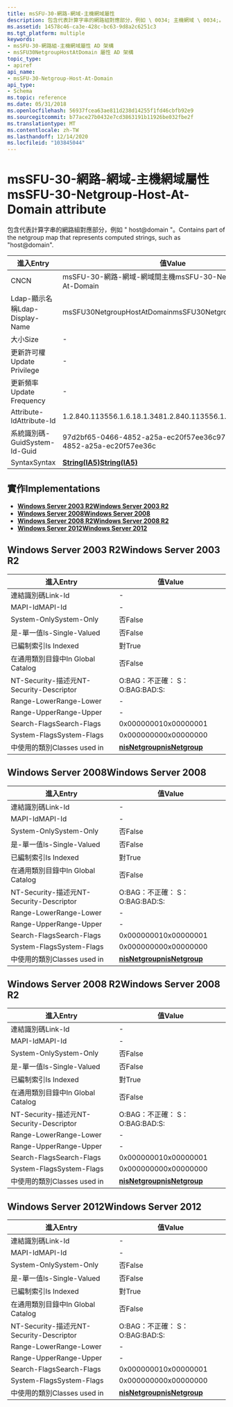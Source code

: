 ```yaml
---
title: msSFU-30-網路-網域-主機網域屬性
description: 包含代表計算字串的網路組對應部分，例如 \ 0034; 主機網域 \ 0034;。
ms.assetid: 14578c46-ca3e-428c-bc63-9d8a2c6251c3
ms.tgt_platform: multiple
keywords:
- msSFU-30-網路組-主機網域屬性 AD 架構
- msSFU30NetgroupHostAtDomain 屬性 AD 架構
topic_type:
- apiref
api_name:
- msSFU-30-Netgroup-Host-At-Domain
api_type:
- Schema
ms.topic: reference
ms.date: 05/31/2018
ms.openlocfilehash: 56937fcea63ae811d238d14255f1fd46cbfb92e9
ms.sourcegitcommit: b77ace27b0432e7cd3863191b11926be032fbe2f
ms.translationtype: MT
ms.contentlocale: zh-TW
ms.lasthandoff: 12/14/2020
ms.locfileid: "103845044"
---
```

# <a name="mssfu-30-netgroup-host-at-domain-attribute"></a><span data-ttu-id="3f543-105">msSFU-30-網路-網域-主機網域屬性</span><span class="sxs-lookup"><span data-stu-id="3f543-105">msSFU-30-Netgroup-Host-At-Domain attribute</span></span>

<span data-ttu-id="3f543-106">包含代表計算字串的網路組對應部分，例如 " host@domain "。</span><span class="sxs-lookup"><span data-stu-id="3f543-106">Contains part of the netgroup map that represents computed strings, such as "host@domain".</span></span>



| <span data-ttu-id="3f543-107">進入</span><span class="sxs-lookup"><span data-stu-id="3f543-107">Entry</span></span> | <span data-ttu-id="3f543-108">值</span><span class="sxs-lookup"><span data-stu-id="3f543-108">Value</span></span> |
|-------------------|--------------------------------------|
| <span data-ttu-id="3f543-109">CN</span><span class="sxs-lookup"><span data-stu-id="3f543-109">CN</span></span>                | <span data-ttu-id="3f543-110">msSFU-30-網路-網域-網域間主機</span><span class="sxs-lookup"><span data-stu-id="3f543-110">msSFU-30-Netgroup-Host-At-Domain</span></span>     |
| <span data-ttu-id="3f543-111">Ldap-顯示名稱</span><span class="sxs-lookup"><span data-stu-id="3f543-111">Ldap-Display-Name</span></span> | <span data-ttu-id="3f543-112">msSFU30NetgroupHostAtDomain</span><span class="sxs-lookup"><span data-stu-id="3f543-112">msSFU30NetgroupHostAtDomain</span></span>          |
| <span data-ttu-id="3f543-113">大小</span><span class="sxs-lookup"><span data-stu-id="3f543-113">Size</span></span>              | \-                                   |
| <span data-ttu-id="3f543-114">更新許可權</span><span class="sxs-lookup"><span data-stu-id="3f543-114">Update Privilege</span></span>  | \-                                   |
| <span data-ttu-id="3f543-115">更新頻率</span><span class="sxs-lookup"><span data-stu-id="3f543-115">Update Frequency</span></span>  | \-                                   |
| <span data-ttu-id="3f543-116">Attribute-Id</span><span class="sxs-lookup"><span data-stu-id="3f543-116">Attribute-Id</span></span>      | <span data-ttu-id="3f543-117">1.2.840.113556.1.6.18.1.348</span><span class="sxs-lookup"><span data-stu-id="3f543-117">1.2.840.113556.1.6.18.1.348</span></span>          |
| <span data-ttu-id="3f543-118">系統識別碼-Guid</span><span class="sxs-lookup"><span data-stu-id="3f543-118">System-Id-Guid</span></span>    | <span data-ttu-id="3f543-119">97d2bf65-0466-4852-a25a-ec20f57ee36c</span><span class="sxs-lookup"><span data-stu-id="3f543-119">97d2bf65-0466-4852-a25a-ec20f57ee36c</span></span> |
| <span data-ttu-id="3f543-120">Syntax</span><span class="sxs-lookup"><span data-stu-id="3f543-120">Syntax</span></span>            | [<span data-ttu-id="3f543-121">**String(IA5)**</span><span class="sxs-lookup"><span data-stu-id="3f543-121">**String(IA5)**</span></span>](s-string-ia5.md)  |



## <a name="implementations"></a><span data-ttu-id="3f543-122">實作</span><span class="sxs-lookup"><span data-stu-id="3f543-122">Implementations</span></span>

-   [<span data-ttu-id="3f543-123">**Windows Server 2003 R2**</span><span class="sxs-lookup"><span data-stu-id="3f543-123">**Windows Server 2003 R2**</span></span>](#windows-server-2003-r2)
-   [<span data-ttu-id="3f543-124">**Windows Server 2008**</span><span class="sxs-lookup"><span data-stu-id="3f543-124">**Windows Server 2008**</span></span>](#windows-server-2008)
-   [<span data-ttu-id="3f543-125">**Windows Server 2008 R2**</span><span class="sxs-lookup"><span data-stu-id="3f543-125">**Windows Server 2008 R2**</span></span>](#windows-server-2008-r2)
-   [<span data-ttu-id="3f543-126">**Windows Server 2012**</span><span class="sxs-lookup"><span data-stu-id="3f543-126">**Windows Server 2012**</span></span>](#windows-server-2012)

## <a name="windows-server-2003-r2"></a><span data-ttu-id="3f543-127">Windows Server 2003 R2</span><span class="sxs-lookup"><span data-stu-id="3f543-127">Windows Server 2003 R2</span></span>



| <span data-ttu-id="3f543-128">進入</span><span class="sxs-lookup"><span data-stu-id="3f543-128">Entry</span></span> | <span data-ttu-id="3f543-129">值</span><span class="sxs-lookup"><span data-stu-id="3f543-129">Value</span></span> |
|------------------------|-------------------------------------------------|
| <span data-ttu-id="3f543-130">連結識別碼</span><span class="sxs-lookup"><span data-stu-id="3f543-130">Link-Id</span></span>                | \-                                              |
| <span data-ttu-id="3f543-131">MAPI-Id</span><span class="sxs-lookup"><span data-stu-id="3f543-131">MAPI-Id</span></span>                | \-                                              |
| <span data-ttu-id="3f543-132">System-Only</span><span class="sxs-lookup"><span data-stu-id="3f543-132">System-Only</span></span>            | <span data-ttu-id="3f543-133">否</span><span class="sxs-lookup"><span data-stu-id="3f543-133">False</span></span>                                           |
| <span data-ttu-id="3f543-134">是-單一值</span><span class="sxs-lookup"><span data-stu-id="3f543-134">Is-Single-Valued</span></span>       | <span data-ttu-id="3f543-135">否</span><span class="sxs-lookup"><span data-stu-id="3f543-135">False</span></span>                                           |
| <span data-ttu-id="3f543-136">已編制索引</span><span class="sxs-lookup"><span data-stu-id="3f543-136">Is Indexed</span></span>             | <span data-ttu-id="3f543-137">對</span><span class="sxs-lookup"><span data-stu-id="3f543-137">True</span></span>                                            |
| <span data-ttu-id="3f543-138">在通用類別目錄中</span><span class="sxs-lookup"><span data-stu-id="3f543-138">In Global Catalog</span></span>      | <span data-ttu-id="3f543-139">否</span><span class="sxs-lookup"><span data-stu-id="3f543-139">False</span></span>                                           |
| <span data-ttu-id="3f543-140">NT-Security-描述元</span><span class="sxs-lookup"><span data-stu-id="3f543-140">NT-Security-Descriptor</span></span> | <span data-ttu-id="3f543-141">O:BAG：不正確： S：</span><span class="sxs-lookup"><span data-stu-id="3f543-141">O:BAG:BAD:S:</span></span>                                    |
| <span data-ttu-id="3f543-142">Range-Lower</span><span class="sxs-lookup"><span data-stu-id="3f543-142">Range-Lower</span></span>            | \-                                              |
| <span data-ttu-id="3f543-143">Range-Upper</span><span class="sxs-lookup"><span data-stu-id="3f543-143">Range-Upper</span></span>            | \-                                              |
| <span data-ttu-id="3f543-144">Search-Flags</span><span class="sxs-lookup"><span data-stu-id="3f543-144">Search-Flags</span></span>           | <span data-ttu-id="3f543-145">0x00000001</span><span class="sxs-lookup"><span data-stu-id="3f543-145">0x00000001</span></span>                                      |
| <span data-ttu-id="3f543-146">System-Flags</span><span class="sxs-lookup"><span data-stu-id="3f543-146">System-Flags</span></span>           | <span data-ttu-id="3f543-147">0x00000000</span><span class="sxs-lookup"><span data-stu-id="3f543-147">0x00000000</span></span>                                      |
| <span data-ttu-id="3f543-148">中使用的類別</span><span class="sxs-lookup"><span data-stu-id="3f543-148">Classes used in</span></span>        | [<span data-ttu-id="3f543-149">**nisNetgroup**</span><span class="sxs-lookup"><span data-stu-id="3f543-149">**nisNetgroup**</span></span>](c-nisnetgroup.md)<br/> |



## <a name="windows-server-2008"></a><span data-ttu-id="3f543-150">Windows Server 2008</span><span class="sxs-lookup"><span data-stu-id="3f543-150">Windows Server 2008</span></span>



| <span data-ttu-id="3f543-151">進入</span><span class="sxs-lookup"><span data-stu-id="3f543-151">Entry</span></span> | <span data-ttu-id="3f543-152">值</span><span class="sxs-lookup"><span data-stu-id="3f543-152">Value</span></span> |
|------------------------|-------------------------------------------------|
| <span data-ttu-id="3f543-153">連結識別碼</span><span class="sxs-lookup"><span data-stu-id="3f543-153">Link-Id</span></span>                | \-                                              |
| <span data-ttu-id="3f543-154">MAPI-Id</span><span class="sxs-lookup"><span data-stu-id="3f543-154">MAPI-Id</span></span>                | \-                                              |
| <span data-ttu-id="3f543-155">System-Only</span><span class="sxs-lookup"><span data-stu-id="3f543-155">System-Only</span></span>            | <span data-ttu-id="3f543-156">否</span><span class="sxs-lookup"><span data-stu-id="3f543-156">False</span></span>                                           |
| <span data-ttu-id="3f543-157">是-單一值</span><span class="sxs-lookup"><span data-stu-id="3f543-157">Is-Single-Valued</span></span>       | <span data-ttu-id="3f543-158">否</span><span class="sxs-lookup"><span data-stu-id="3f543-158">False</span></span>                                           |
| <span data-ttu-id="3f543-159">已編制索引</span><span class="sxs-lookup"><span data-stu-id="3f543-159">Is Indexed</span></span>             | <span data-ttu-id="3f543-160">對</span><span class="sxs-lookup"><span data-stu-id="3f543-160">True</span></span>                                            |
| <span data-ttu-id="3f543-161">在通用類別目錄中</span><span class="sxs-lookup"><span data-stu-id="3f543-161">In Global Catalog</span></span>      | <span data-ttu-id="3f543-162">否</span><span class="sxs-lookup"><span data-stu-id="3f543-162">False</span></span>                                           |
| <span data-ttu-id="3f543-163">NT-Security-描述元</span><span class="sxs-lookup"><span data-stu-id="3f543-163">NT-Security-Descriptor</span></span> | <span data-ttu-id="3f543-164">O:BAG：不正確： S：</span><span class="sxs-lookup"><span data-stu-id="3f543-164">O:BAG:BAD:S:</span></span>                                    |
| <span data-ttu-id="3f543-165">Range-Lower</span><span class="sxs-lookup"><span data-stu-id="3f543-165">Range-Lower</span></span>            | \-                                              |
| <span data-ttu-id="3f543-166">Range-Upper</span><span class="sxs-lookup"><span data-stu-id="3f543-166">Range-Upper</span></span>            | \-                                              |
| <span data-ttu-id="3f543-167">Search-Flags</span><span class="sxs-lookup"><span data-stu-id="3f543-167">Search-Flags</span></span>           | <span data-ttu-id="3f543-168">0x00000001</span><span class="sxs-lookup"><span data-stu-id="3f543-168">0x00000001</span></span>                                      |
| <span data-ttu-id="3f543-169">System-Flags</span><span class="sxs-lookup"><span data-stu-id="3f543-169">System-Flags</span></span>           | <span data-ttu-id="3f543-170">0x00000000</span><span class="sxs-lookup"><span data-stu-id="3f543-170">0x00000000</span></span>                                      |
| <span data-ttu-id="3f543-171">中使用的類別</span><span class="sxs-lookup"><span data-stu-id="3f543-171">Classes used in</span></span>        | [<span data-ttu-id="3f543-172">**nisNetgroup**</span><span class="sxs-lookup"><span data-stu-id="3f543-172">**nisNetgroup**</span></span>](c-nisnetgroup.md)<br/> |



## <a name="windows-server-2008-r2"></a><span data-ttu-id="3f543-173">Windows Server 2008 R2</span><span class="sxs-lookup"><span data-stu-id="3f543-173">Windows Server 2008 R2</span></span>



| <span data-ttu-id="3f543-174">進入</span><span class="sxs-lookup"><span data-stu-id="3f543-174">Entry</span></span> | <span data-ttu-id="3f543-175">值</span><span class="sxs-lookup"><span data-stu-id="3f543-175">Value</span></span> |
|------------------------|-------------------------------------------------|
| <span data-ttu-id="3f543-176">連結識別碼</span><span class="sxs-lookup"><span data-stu-id="3f543-176">Link-Id</span></span>                | \-                                              |
| <span data-ttu-id="3f543-177">MAPI-Id</span><span class="sxs-lookup"><span data-stu-id="3f543-177">MAPI-Id</span></span>                | \-                                              |
| <span data-ttu-id="3f543-178">System-Only</span><span class="sxs-lookup"><span data-stu-id="3f543-178">System-Only</span></span>            | <span data-ttu-id="3f543-179">否</span><span class="sxs-lookup"><span data-stu-id="3f543-179">False</span></span>                                           |
| <span data-ttu-id="3f543-180">是-單一值</span><span class="sxs-lookup"><span data-stu-id="3f543-180">Is-Single-Valued</span></span>       | <span data-ttu-id="3f543-181">否</span><span class="sxs-lookup"><span data-stu-id="3f543-181">False</span></span>                                           |
| <span data-ttu-id="3f543-182">已編制索引</span><span class="sxs-lookup"><span data-stu-id="3f543-182">Is Indexed</span></span>             | <span data-ttu-id="3f543-183">對</span><span class="sxs-lookup"><span data-stu-id="3f543-183">True</span></span>                                            |
| <span data-ttu-id="3f543-184">在通用類別目錄中</span><span class="sxs-lookup"><span data-stu-id="3f543-184">In Global Catalog</span></span>      | <span data-ttu-id="3f543-185">否</span><span class="sxs-lookup"><span data-stu-id="3f543-185">False</span></span>                                           |
| <span data-ttu-id="3f543-186">NT-Security-描述元</span><span class="sxs-lookup"><span data-stu-id="3f543-186">NT-Security-Descriptor</span></span> | <span data-ttu-id="3f543-187">O:BAG：不正確： S：</span><span class="sxs-lookup"><span data-stu-id="3f543-187">O:BAG:BAD:S:</span></span>                                    |
| <span data-ttu-id="3f543-188">Range-Lower</span><span class="sxs-lookup"><span data-stu-id="3f543-188">Range-Lower</span></span>            | \-                                              |
| <span data-ttu-id="3f543-189">Range-Upper</span><span class="sxs-lookup"><span data-stu-id="3f543-189">Range-Upper</span></span>            | \-                                              |
| <span data-ttu-id="3f543-190">Search-Flags</span><span class="sxs-lookup"><span data-stu-id="3f543-190">Search-Flags</span></span>           | <span data-ttu-id="3f543-191">0x00000001</span><span class="sxs-lookup"><span data-stu-id="3f543-191">0x00000001</span></span>                                      |
| <span data-ttu-id="3f543-192">System-Flags</span><span class="sxs-lookup"><span data-stu-id="3f543-192">System-Flags</span></span>           | <span data-ttu-id="3f543-193">0x00000000</span><span class="sxs-lookup"><span data-stu-id="3f543-193">0x00000000</span></span>                                      |
| <span data-ttu-id="3f543-194">中使用的類別</span><span class="sxs-lookup"><span data-stu-id="3f543-194">Classes used in</span></span>        | [<span data-ttu-id="3f543-195">**nisNetgroup**</span><span class="sxs-lookup"><span data-stu-id="3f543-195">**nisNetgroup**</span></span>](c-nisnetgroup.md)<br/> |



## <a name="windows-server-2012"></a><span data-ttu-id="3f543-196">Windows Server 2012</span><span class="sxs-lookup"><span data-stu-id="3f543-196">Windows Server 2012</span></span>



| <span data-ttu-id="3f543-197">進入</span><span class="sxs-lookup"><span data-stu-id="3f543-197">Entry</span></span> | <span data-ttu-id="3f543-198">值</span><span class="sxs-lookup"><span data-stu-id="3f543-198">Value</span></span> |
|------------------------|-------------------------------------------------|
| <span data-ttu-id="3f543-199">連結識別碼</span><span class="sxs-lookup"><span data-stu-id="3f543-199">Link-Id</span></span>                | \-                                              |
| <span data-ttu-id="3f543-200">MAPI-Id</span><span class="sxs-lookup"><span data-stu-id="3f543-200">MAPI-Id</span></span>                | \-                                              |
| <span data-ttu-id="3f543-201">System-Only</span><span class="sxs-lookup"><span data-stu-id="3f543-201">System-Only</span></span>            | <span data-ttu-id="3f543-202">否</span><span class="sxs-lookup"><span data-stu-id="3f543-202">False</span></span>                                           |
| <span data-ttu-id="3f543-203">是-單一值</span><span class="sxs-lookup"><span data-stu-id="3f543-203">Is-Single-Valued</span></span>       | <span data-ttu-id="3f543-204">否</span><span class="sxs-lookup"><span data-stu-id="3f543-204">False</span></span>                                           |
| <span data-ttu-id="3f543-205">已編制索引</span><span class="sxs-lookup"><span data-stu-id="3f543-205">Is Indexed</span></span>             | <span data-ttu-id="3f543-206">對</span><span class="sxs-lookup"><span data-stu-id="3f543-206">True</span></span>                                            |
| <span data-ttu-id="3f543-207">在通用類別目錄中</span><span class="sxs-lookup"><span data-stu-id="3f543-207">In Global Catalog</span></span>      | <span data-ttu-id="3f543-208">否</span><span class="sxs-lookup"><span data-stu-id="3f543-208">False</span></span>                                           |
| <span data-ttu-id="3f543-209">NT-Security-描述元</span><span class="sxs-lookup"><span data-stu-id="3f543-209">NT-Security-Descriptor</span></span> | <span data-ttu-id="3f543-210">O:BAG：不正確： S：</span><span class="sxs-lookup"><span data-stu-id="3f543-210">O:BAG:BAD:S:</span></span>                                    |
| <span data-ttu-id="3f543-211">Range-Lower</span><span class="sxs-lookup"><span data-stu-id="3f543-211">Range-Lower</span></span>            | \-                                              |
| <span data-ttu-id="3f543-212">Range-Upper</span><span class="sxs-lookup"><span data-stu-id="3f543-212">Range-Upper</span></span>            | \-                                              |
| <span data-ttu-id="3f543-213">Search-Flags</span><span class="sxs-lookup"><span data-stu-id="3f543-213">Search-Flags</span></span>           | <span data-ttu-id="3f543-214">0x00000001</span><span class="sxs-lookup"><span data-stu-id="3f543-214">0x00000001</span></span>                                      |
| <span data-ttu-id="3f543-215">System-Flags</span><span class="sxs-lookup"><span data-stu-id="3f543-215">System-Flags</span></span>           | <span data-ttu-id="3f543-216">0x00000000</span><span class="sxs-lookup"><span data-stu-id="3f543-216">0x00000000</span></span>                                      |
| <span data-ttu-id="3f543-217">中使用的類別</span><span class="sxs-lookup"><span data-stu-id="3f543-217">Classes used in</span></span>        | [<span data-ttu-id="3f543-218">**nisNetgroup**</span><span class="sxs-lookup"><span data-stu-id="3f543-218">**nisNetgroup**</span></span>](c-nisnetgroup.md)<br/> |



 

 






